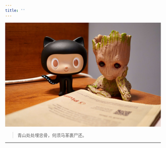 ```yaml
---
title: ''
---
```


<center>

![](groot.jpg "Photo by [Praveen Thirumurugan](https://unsplash.com/@praveentcom) on [Unsplash](https://unsplash.com/)")

</center>

> 青山处处埋忠骨，何须马革裹尸还。

---
